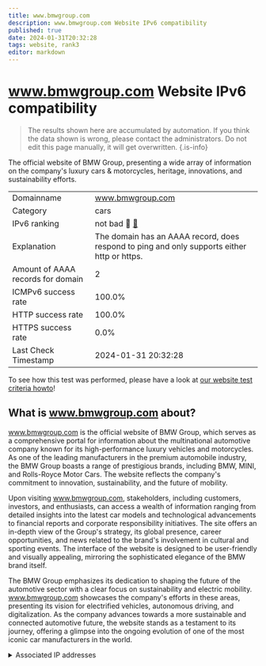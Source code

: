 ```yaml
---
title: www.bmwgroup.com
description: www.bmwgroup.com Website IPv6 compatibility
published: true
date: 2024-01-31T20:32:28
tags: website, rank3
editor: markdown
---
```


# www.bmwgroup.com Website IPv6 compatibility

> The results shown here are accumulated by automation. If you think the data shown is wrong, please contact the administrators. 
> Do not edit this page manually, it will get overwritten.
{.is-info}

The official website of BMW Group, presenting a wide array of information on the company's luxury cars & motorcycles, heritage, innovations, and sustainability efforts.


|   |   |
| - | - |
| Domainname | www.bmwgroup.com
| Category | cars |
| IPv6 ranking | not bad :3rd_place_medal: [🔗](/howto/ranking) |
| Explanation | The domain has an AAAA record, does respond to ping and only supports either http or https. |
| Amount of AAAA records for domain | 2 |
| ICMPv6 success rate | 100.0%|
| HTTP success rate | 100.0% |
| HTTPS success rate | 0.0% |
| Last Check Timestamp | 2024-01-31 20:32:28 |

To see how this test was performed, please have a look at [our website test criteria howto](/howto/testcriteria/website)!


## What is www.bmwgroup.com about?
www.bmwgroup.com is the official website of BMW Group, which serves as a comprehensive portal for information about the multinational automotive company known for its high-performance luxury vehicles and motorcycles. As one of the leading manufacturers in the premium automobile industry, the BMW Group boasts a range of prestigious brands, including BMW, MINI, and Rolls-Royce Motor Cars. The website reflects the company's commitment to innovation, sustainability, and the future of mobility.

Upon visiting www.bmwgroup.com, stakeholders, including customers, investors, and enthusiasts, can access a wealth of information ranging from detailed insights into the latest car models and technological advancements to financial reports and corporate responsibility initiatives. The site offers an in-depth view of the Group's strategy, its global presence, career opportunities, and news related to the brand's involvement in cultural and sporting events. The interface of the website is designed to be user-friendly and visually appealing, mirroring the sophisticated elegance of the BMW brand itself.

The BMW Group emphasizes its dedication to shaping the future of the automotive sector with a clear focus on sustainability and electric mobility. www.bmwgroup.com showcases the company's efforts in these areas, presenting its vision for electrified vehicles, autonomous driving, and digitalization. As the company advances towards a more sustainable and connected automotive future, the website stands as a testament to its journey, offering a glimpse into the ongoing evolution of one of the most iconic car manufacturers in the world.



<details>
<summary>Associated IP addresses</summary>

2a02:26f0:c6::211:169a

2a02:26f0:c6::211:16a2

</details>
